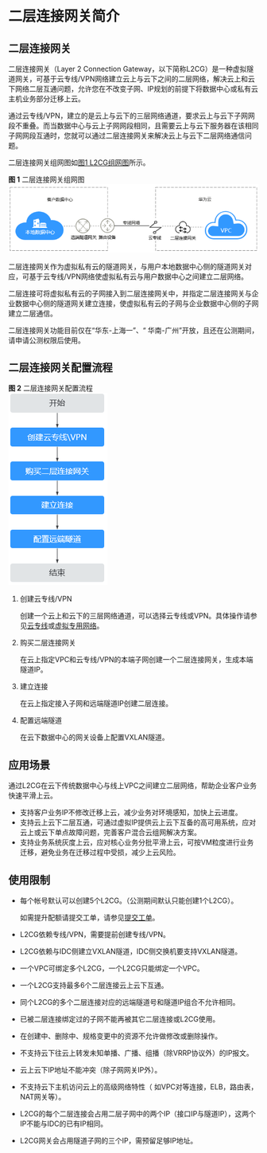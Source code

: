 # 二层连接网关简介<a name="vpc_l2cg_0001"></a>

## 二层连接网关<a name="zh-cn_topic_0228866524_section12906178205217"></a>

二层连接网关（Layer 2 Connection Gateway，以下简称L2CG）是一种虚拟隧道网关，可基于云专线/VPN网络建立云上与云下之间的二层网络，解决云上和云下网络二层互通问题，允许您在不改变子网、IP规划的前提下将数据中心或私有云主机业务部分迁移上云。

通过云专线/VPN，建立的是云上与云下的三层网络通道，要求云上与云下子网网段不重叠。而当数据中心与云上子网网段相同，且需要云上与云下服务器在该相同子网网段互通时，您就可以通过二层连接网关来解决云上与云下二层网络通信问题。

二层连接网关组网图如[图1 L2CG组网图](#fig1449182883911)所示。

**图 1**  二层连接网关组网图<a name="fig1449182883911"></a>  
![](figures/二层连接网关组网图.png "二层连接网关组网图")

二层连接网关作为虚拟私有云的隧道网关，与用户本地数据中心侧的隧道网关对应，可基于云专线/VPN网络使虚拟私有云与用户数据中心之间建立二层网络。

二层连接可将虚拟私有云的子网接入到二层连接网关中，并指定二层连接网关与企业数据中心侧的隧道网关建立连接，使虚拟私有云的子网与企业数据中心侧的子网建立二层通信。

二层连接网关功能目前仅在“华东-上海一”、“ 华南-广州”开放，且还在公测期间，请申请公测权限后使用。

## 二层连接网关配置流程<a name="section868719613111"></a>

**图 2**  二层连接网关配置流程<a name="fig18643162355"></a>  
![](figures/二层连接网关配置流程.png "二层连接网关配置流程")

1.  创建云专线/VPN

    创建一个云上和云下的三层网络通道，可以选择云专线或VPN。具体操作请参见[云专线](https://support.huaweicloud.com/dc/index.html)或[虚拟专用网络](https://support.huaweicloud.com/vpn/index.html)。

2.  购买二层连接网关

    在云上指定VPC和云专线/VPN的本端子网创建一个二层连接网关，生成本端隧道IP。

3.  建立连接

    在云上指定接入子网和远端隧道IP创建二层连接。

4.  配置远端隧道

    在云下数据中心的网关设备上配置VXLAN隧道。


## 应用场景<a name="section1632674164819"></a>

通过L2CG在云下传统数据中心与线上VPC之间建立二层网络，帮助企业客户业务快速平滑上云。

-   支持客户业务IP不修改迁移上云，减少业务对环境感知，加快上云进度。
-   支持云上云下二层互通，可通过虚拟IP提供云上云下互备的高可用系统，应对云上或云下单点故障问题，完善客户混合云组网解决方案。
-   支持业务系统灰度上云，应对核心业务分批平滑上云，可按VM粒度进行业务迁移，避免业务在迁移过程中受损，减少上云风险。

## 使用限制<a name="section998420261486"></a>

-   每个帐号默认可以创建5个L2CG。（公测期间默认只能创建1个L2CG）。

    如需提升配额请提交工单，请参见[提交工单](https://support.huaweicloud.com/usermanual-ticket/zh-cn_topic_0127038618.html)。

-   L2CG依赖专线/VPN，需要提前创建专线/VPN。
-   L2CG依赖与IDC侧建立VXLAN隧道，IDC侧交换机要支持VXLAN隧道。
-   一个VPC可绑定多个L2CG，一个L2CG只能绑定一个VPC。
-   一个L2CG支持最多6个二层连接云上云下互通。
-   同个L2CG的多个二层连接对应的远端隧道号和隧道IP组合不允许相同。
-   已被二层连接绑定过的子网不能再被其它二层连接或L2CG使用。
-   在创建中、删除中、规格变更中的资源不允许做修改或删除操作。
-   不支持云下往云上转发未知单播、广播、组播（除VRRP协议外）的IP报文。
-   云上云下IP地址不能冲突（除子网网关IP外）。
-   不支持云下主机访问云上的高级网络特性（ 如VPC对等连接，ELB，路由表，NAT网关等）。
-   L2CG的每个二层连接会占用二层子网中的两个IP（接口IP与隧道IP），这两个IP不能与IDC的已有IP相同。
-   L2CG网关会占用隧道子网的三个IP，需预留足够IP地址。

